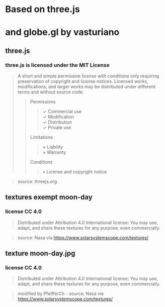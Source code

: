 # Based on three.js 
#          and globe.gl by vasturiano

## three.js 
### three.js is licensed under the MIT License

> A short and simple permissive license with conditions only requiring preservation of copyright and license notices. Licensed works, modifications, and larger works may be distributed under different terms and without source code.
>
>> Permissions  
>>> ✓ Commercial use  
>>> ✓ Modification  
>>> ✓ Distribution  
>>> ✓ Private use  
>>
>> Limitations  
>>> × Liability  
>>> × Warranty  
>>
>> Conditions  
>>> • License and copyright notice  

> source: threejs.org


## textures exempt moon-day
### license CC 4.0
> Distributed under Attribution 4.0 International license: You may use, adapt, and share these textures for any purpose, even commercially.

> source: Nasa via https://www.solarsystemscope.com/textures/


## texture moon-day.jpg
### license CC 4.0
> Distributed under Attribution 4.0 International license: You may use, adapt, and share these textures for any purpose, even commercially.

> modified by PfeifferCh - source: Nasa via https://www.solarsystemscope.com/textures/
